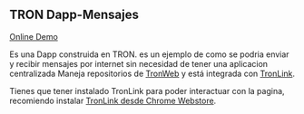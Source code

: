## TRON Dapp-Mensajes

[Online Demo](https://stevenstc.github.io/Dapp-Mensajes/)

Es una Dapp construida en TRON. es un ejemplo de como se podria enviar y recibir mensajes por internet sin necesidad de tener una aplicacion centralizada
Maneja repositorios de [TronWeb](https://github.com/tronprotocol/tron-web)
y está integrada con [TronLink](https://github.com/TronWatch/TronLink).

Tienes que tener instalado TronLink para poder interactuar con la pagina, recomiendo instalar  [TronLink desde Chrome Webstore](https://chrome.google.com/webstore/detail/ibnejdfjmmkpcnlpebklmnkoeoihofec/).
